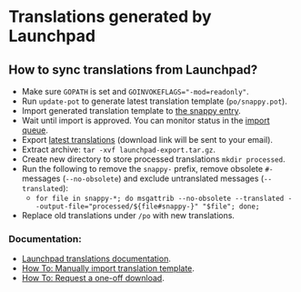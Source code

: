 # Translations generated by Launchpad

## How to sync translations from Launchpad?
- Make sure `GOPATH` is set and `GOINVOKEFLAGS="-mod=readonly"`.
- Run `update-pot` to generate latest translation template (`po/snappy.pot`).
- Import generated translation template to [the snappy entry][templates].
- Wait until import is approved. You can monitor status in the [import queue][import-queue].
- Export [latest translations][export] (download link will be sent to your email).
- Extract archive: `tar -xvf launchpad-export.tar.gz`.
- Create new directory to store processed translations `mkdir processed`.
- Run the following to remove the `snappy-` prefix, remove obsolete `#-` messages (`--no-obsolete`) and exclude untranslated messages (`--translated`):
    - `for file in snappy-*; do msgattrib --no-obsolete --translated --output-file="processed/${file#snappy-}" "$file"; done;`
- Replace old translations under `/po` with new translations.

### Documentation:
- [Launchpad translations documentation][lp-docs].
- [How To: Manually import translation template][manual-imports].
- [How To: Request a one-off download][request-download].

[templates]: https://translations.launchpad.net/snapd/trunk/+templates
[import-queue]: https://translations.launchpad.net/snapd/trunk/+imports
[export]: https://translations.launchpad.net/snapd/trunk/+export
[lp-docs]: https://help.launchpad.net/Translations
[manual-imports]: https://help.launchpad.net/Translations/YourProject/ImportingTemplates#Manual_translation_template_imports
[request-download]: https://help.launchpad.net/Translations/YourProject/Exports#Requesting_a_one-off_download
